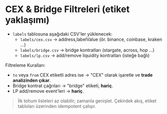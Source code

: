 # CEX & Bridge Filtreleri (etiket yaklaşımı)

- `labels` tablosuna aşağıdaki CSV'ler yüklenecek:
  - `labels/cex.csv`  → address,labelValue (ör. binance, coinbase, kraken …)
  - `labels/bridge.csv` → bridge kontratları (stargate, across, hop …)
  - `labels/lp.csv` → add/remove liquidity kontratları (isteğe bağlı)

Filtreleme Kuralları:
- `to` veya `from` CEX etiketli adres ise → "CEX" olarak işaretle ve **trade analizinden çıkar**.
- Bridge kontrat çağrıları → "bridge" etiketi, **hariç**.
- LP add/remove event'leri → **hariç**.

> İlk tohum listeleri az olabilir; zamanla genişlet. Çekirdek akış, etiket tabloları üzerinden idempotent çalışır.


